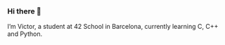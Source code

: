 ### Hi there 👋

I’m Victor, a student at 42 School in Barcelona, currently learning C, C++ and Python.

